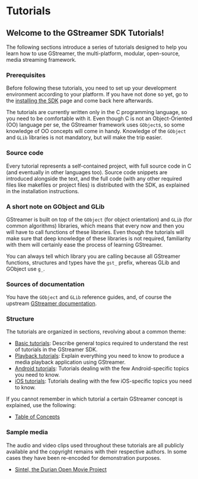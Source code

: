 # Tutorials

## Welcome to the GStreamer SDK Tutorials!

The following sections introduce a series of tutorials designed to help
you learn how to use GStreamer, the multi-platform, modular,
open-source, media streaming framework.

### Prerequisites

Before following these tutorials, you need to set up your development
environment according to your platform. If you have not done so yet, go
to the [installing the SDK] page and come back here afterwards.

The tutorials are currently written only in the C programming language,
so you need to be comfortable with it. Even though C is not an
Object-Oriented (OO) language per se, the GStreamer framework uses
`GObject`s, so some knowledge of OO concepts will come in handy.
Knowledge of the `GObject` and `GLib` libraries is not mandatory, but
will make the trip easier.

### Source code

Every tutorial represents a self-contained project, with full source
code in C (and eventually in other languages too). Source code snippets
are introduced alongside the text, and the full code (with any other
required files like makefiles or project files) is distributed with the
SDK, as explained in the installation instructions.

### A short note on GObject and GLib

GStreamer is built on top of the `GObject` (for object orientation) and
`GLib` (for common algorithms) libraries, which means that every now and
then you will have to call functions of these libraries. Even though the
tutorials will make sure that deep knowledge of these libraries is not
required, familiarity with them will certainly ease the process of
learning GStreamer.

You can always tell which library you are calling because all GStreamer
functions, structures and types have the `gst_` prefix, whereas GLib and
GObject use `g_`.

### Sources of documentation

You have the `GObject` and `GLib` reference guides, and, of course the
upstream [GStreamer documentation].

### Structure

The tutorials are organized in sections, revolving about a common theme:

-   [Basic tutorials]: Describe general topics required to understand
    the rest of tutorials in the GStreamer SDK.
-   [Playback tutorials]: Explain everything you need to know to produce
    a media playback application using GStreamer.
-   [Android tutorials]: Tutorials dealing with the few Android-specific
    topics you need to know.
-   [iOS tutorials]: Tutorials dealing with the few iOS-specific topics
    you need to know.

If you cannot remember in which tutorial a certain GStreamer concept is
explained, use the following:

-   [Table of Concepts]

### Sample media

The audio and video clips used throughout these tutorials are all
publicly available and the copyright remains with their respective
authors. In some cases they have been re-encoded for demonstration
purposes.

-   [Sintel, the Durian Open Movie Project]

  [installing the SDK]: Installing+the+SDK.markdown
  [GStreamer documentation]: http://gstreamer.freedesktop.org/documentation/
  [Basic tutorials]: Basic+tutorials.markdown
  [Playback tutorials]: Playback+tutorials.markdown
  [Android tutorials]: Android+tutorials.markdown
  [iOS tutorials]: iOS+tutorials.markdown
  [Table of Concepts]: Table+of+Concepts.markdown
  [Sintel, the Durian Open Movie Project]: http://www.sintel.org/
